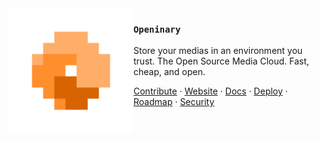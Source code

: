 <img src="./logo-white.png" align="left" width="200"/>

### `Openinary`

Store your medias in an environment you trust. The Open Source Media Cloud. Fast, cheap, and open.

<a href="https://docs.openinary.dev/contribute">Contribute</a> ·
<a href="https://openinary.dev/">Website</a> ·
<a href="https://docs.openinary.dev">Docs</a> ·
<a href="https://docs.openinary.dev/deploy">Deploy</a> ·
<a href="https://docs.openinary.dev/roadmap">Roadmap</a> ·
<a href="https://docs.openinary.dev/security">Security</a>
